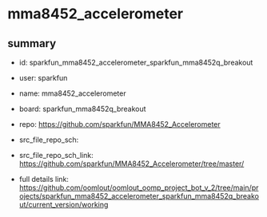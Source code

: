 # mma8452_accelerometer
 
## summary 
* id: sparkfun_mma8452_accelerometer_sparkfun_mma8452q_breakout
* user: sparkfun
* name: mma8452_accelerometer
* board: sparkfun_mma8452q_breakout
* repo: https://github.com/sparkfun/MMA8452_Accelerometer



* src_file_repo_sch: 
* src_file_repo_sch_link: https://github.com/sparkfun/MMA8452_Accelerometer/tree/master/
* full details link: https://github.com/oomlout/oomlout_oomp_project_bot_v_2/tree/main/projects/sparkfun_mma8452_accelerometer_sparkfun_mma8452q_breakout/current_version/working  







